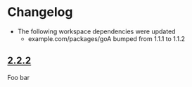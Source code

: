# Changelog

* The following workspace dependencies were updated
  * example.com/packages/goA bumped from 1.1.1 to 1.1.2

## [2.2.2](foo)

Foo bar
